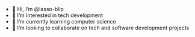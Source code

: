 - 👋 Hi, I’m @lasso-blip
- 👀 I’m interested in tech development
- 🌱 I’m currently learning computer science
- 💞️ I’m looking to collaborate on tech and software development projects


<!---
lasso-blip/lasso-blip is a ✨ special ✨ repository because its `README.md` (this file) appears on your GitHub profile.
You can click the Preview link to take a look at your changes.
--->
